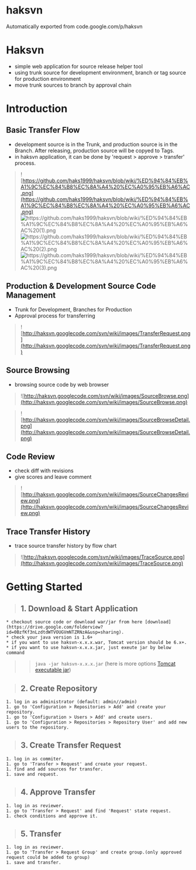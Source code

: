 # haksvn
Automatically exported from code.google.com/p/haksvn


# Haksvn #
  * simple web application for source release helper tool
  * using trunk source for development environment, branch or tag source for production environment
  * move trunk sources to branch by approval chain



# Introduction #
## Basic Transfer Flow ##
  * development source is in the Trunk, and production source is in the Branch. After releasing, production source will be copyed to Tags.
  * in haksvn application, it can be done by 'request > approve > transfer' process.

> ![https://github.com/haks1999/haksvn/blob/wiki/%ED%94%84%EB%A1%9C%EC%84%B8%EC%8A%A4%20%EC%A0%95%EB%A6%AC.png](https://github.com/haks1999/haksvn/blob/wiki/%ED%94%84%EB%A1%9C%EC%84%B8%EC%8A%A4%20%EC%A0%95%EB%A6%AC.png)
> ![https://github.com/haks1999/haksvn/blob/wiki/%ED%94%84%EB%A1%9C%EC%84%B8%EC%8A%A4%20%EC%A0%95%EB%A6%AC%20(1).png
](https://github.com/haks1999/haksvn/blob/wiki/%ED%94%84%EB%A1%9C%EC%84%B8%EC%8A%A4%20%EC%A0%95%EB%A6%AC%20(1).png
)
> ![https://github.com/haks1999/haksvn/blob/wiki/%ED%94%84%EB%A1%9C%EC%84%B8%EC%8A%A4%20%EC%A0%95%EB%A6%AC%20(2).png
](https://github.com/haks1999/haksvn/blob/wiki/%ED%94%84%EB%A1%9C%EC%84%B8%EC%8A%A4%20%EC%A0%95%EB%A6%AC%20(2).png
)
> ![https://github.com/haks1999/haksvn/blob/wiki/%ED%94%84%EB%A1%9C%EC%84%B8%EC%8A%A4%20%EC%A0%95%EB%A6%AC%20(3).png
](https://github.com/haks1999/haksvn/blob/wiki/%ED%94%84%EB%A1%9C%EC%84%B8%EC%8A%A4%20%EC%A0%95%EB%A6%AC%20(3).png
)


## Production & Development Source Code Management ##
  * Trunk for Development, Branches for Production
  * Approval process for transferring

> ![http://haksvn.googlecode.com/svn/wiki/images/TransferRequest.png](http://haksvn.googlecode.com/svn/wiki/images/TransferRequest.png)


## Source Browsing ##
  * browsing source code by web browser

> ![http://haksvn.googlecode.com/svn/wiki/images/SourceBrowse.png](http://haksvn.googlecode.com/svn/wiki/images/SourceBrowse.png)

> ![http://haksvn.googlecode.com/svn/wiki/images/SourceBrowseDetail.png](http://haksvn.googlecode.com/svn/wiki/images/SourceBrowseDetail.png)

## Code Review ##
  * check diff with revisions
  * give scores and leave comment

> ![http://haksvn.googlecode.com/svn/wiki/images/SourceChangesReview.png](http://haksvn.googlecode.com/svn/wiki/images/SourceChangesReview.png)

## Trace Transfer History ##
  * trace source transfer history by flow chart

> ![http://haksvn.googlecode.com/svn/wiki/images/TraceSource.png](http://haksvn.googlecode.com/svn/wiki/images/TraceSource.png)


# Getting Started #
> ## 1. Download & Start Application ##
    * checkout source code or download war/jar from here [download](https://drive.google.com/folderview?id=0BzfKf3nLzdtdWTVOUGVmNTZRNzA&usp=sharing).
    * check your java version is 1.6+
    * if you want to use haksvn-x.x.x.war, Tomcat version should be 6.x+.
    * if you want to use haksvn-x.x.x.jar, just exeute jar by below command
> > `java -jar haksvn-x.x.x.jar` (here is more options [Tomcat executable jar](http://tomcat.apache.org/maven-plugin-trunk/executable-war-jar.html))


> ## 2. Create Repository ##
    1. log in as administrator (default: admin//admin)
    1. go to 'Configuration > Repositories > Add' and create your repository.
    1. go to 'Configuration > Users > Add' and create users.
    1. go to 'Configuration > Repositories > Repository User' and add new users to the repository.

> ## 3. Create Transfer Request ##
    1. log in as commiter.
    1. go to 'Transfer > Request' and create your request.
    1. find and add sources for transfer.
    1. save and request.

> ## 4. Approve Transfer ##
    1. log in as reviewer.
    1. go to 'Transfer > Request' and find 'Request' state request.
    1. check conditions and approve it.

> ## 5. Transfer ##
    1. log in as reviewer.
    1. go to 'Transfer > Request Group' and create group.(only approved request could be added to group)
    1. save and transfer.

